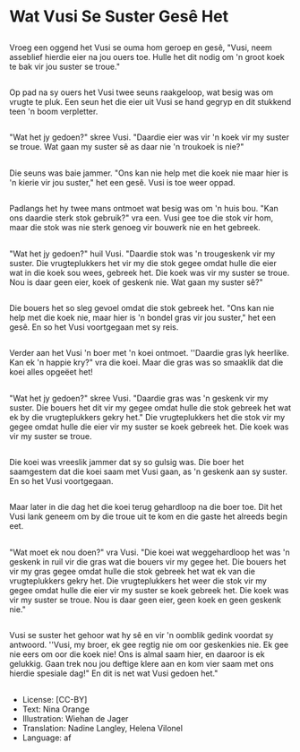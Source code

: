 # Wat Vusi Se Suster Gesê Het

##
Vroeg een oggend het Vusi se ouma hom geroep en gesê, "Vusi, neem asseblief hierdie eier na jou ouers toe. Hulle het dit nodig om 'n groot koek te bak vir jou suster se troue."

##
Op pad na sy ouers het Vusi twee seuns raakgeloop, wat besig was om vrugte te pluk. Een seun het die eier uit Vusi se hand gegryp en dit stukkend teen 'n boom verpletter.

##
"Wat het jy gedoen?" skree Vusi. "Daardie eier was vir 'n koek vir my suster se troue. Wat gaan my suster sê as daar nie 'n troukoek is nie?"

##
Die seuns was baie jammer. "Ons kan nie help met die koek nie maar hier is 'n kierie vir jou suster," het een gesê. Vusi is toe weer oppad.

##
Padlangs het hy twee mans ontmoet wat besig was om 'n huis bou. "Kan ons daardie sterk stok gebruik?" vra een. Vusi gee toe die stok vir hom, maar die stok was nie sterk genoeg vir bouwerk nie en het gebreek.

##
"Wat het jy gedoen?" huil Vusi. "Daardie stok was 'n trougeskenk vir my suster. Die vrugteplukkers het vir my die stok gegee omdat hulle die eier wat in die koek sou wees, gebreek het. Die koek was vir my suster se troue. Nou is daar geen eier, koek of geskenk nie. Wat gaan my suster sê?"

##
Die bouers het so sleg gevoel omdat die stok gebreek het. "Ons kan nie help met die koek nie, maar hier is 'n bondel gras vir jou suster," het een gesê. En so het Vusi voortgegaan met sy reis.

##
Verder aan het Vusi 'n boer met 'n koei ontmoet. ''Daardie gras lyk heerlike. Kan ek 'n happie kry?" vra die koei. Maar die gras was so smaaklik dat die koei alles opgeëet het!

##
"Wat het jy gedoen?" skree Vusi. "Daardie gras was 'n geskenk vir my suster. Die bouers het dit vir my gegee omdat hulle die stok gebreek het wat ek by die vrugteplukkers gekry het." Die vrugteplukkers het die stok vir my gegee omdat hulle die eier vir my suster se koek gebreek het. Die koek was vir my suster se troue.

##
Die koei was vreeslik jammer dat sy so gulsig was. Die boer het saamgestem dat die koei saam met Vusi gaan, as 'n geskenk aan sy suster. En so het Vusi voortgegaan.

##
Maar later in die dag het die koei terug gehardloop na die boer toe. Dit het Vusi lank geneem om by die troue uit te kom en die gaste het alreeds begin eet.

##
"Wat moet ek nou doen?" vra Vusi. "Die koei wat weggehardloop het was 'n geskenk in ruil vir die gras wat die bouers vir my gegee het. Die bouers het vir my gras gegee omdat hulle die stok gebreek het wat ek van die vrugteplukkers gekry het. Die vrugteplukkers het weer die stok vir my gegee omdat hulle die eier vir my suster se koek gebreek het. Die koek was vir my suster se troue. Nou is daar geen eier,  geen koek en geen geskenk nie."

##
Vusi se suster het gehoor wat hy sê en vir 'n oomblik gedink voordat sy antwoord. ''Vusi, my broer, ek gee regtig nie om oor geskenkies nie. Ek gee nie eers om oor die koek nie! Ons is almal saam hier, en daaroor is ek gelukkig. Gaan trek nou jou deftige klere aan en kom vier saam met ons hierdie spesiale dag!" En dit is net wat Vusi gedoen het."

##
* License: [CC-BY]
* Text: Nina Orange
* Illustration: Wiehan de Jager
* Translation: Nadine Langley, Helena Vilonel
* Language: af

